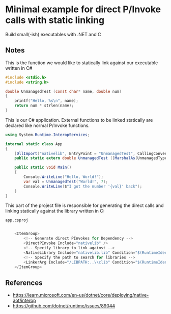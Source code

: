# Minimal example for direct P/Invoke calls with static linking

Build small(-ish) executables with .NET and C

## Notes

This is the function we would like to statically link against our executable written in C#

```c
#include <stdio.h>
#include <string.h>

double UnmanagedTest (const char* name, double num)
{
    printf("Hello, %s\n", name);
    return num * strlen(name);
}
```


This is our C# application. External functions to be linked statically are declared like normal P/Invoke functions.

```csharp
using System.Runtime.InteropServices;

internal static class App
{
    [DllImport("nativelib", EntryPoint = "UnmanagedTest", CallingConvention = CallingConvention.Cdecl)]
    public static extern double UnmanagedTest ([MarshalAs(UnmanagedType.LPStr)] string name, double num);

    public static void Main()
    {
        Console.WriteLine("Hello, World!");
        var val = UnmanagedTest("World!", 7);
        Console.WriteLine($"I got the number '{val}' back");
    }
}

```

This part of the project file is responsible for generating the direct calls and linking statically against the library written in C:

`app.csproj`
```csharp

    <ItemGroup>
        <!-- Generate direct PInvokes for Dependency -->
        <DirectPInvoke Include="nativelib" />
        <!-- Specify library to link against -->
        <NativeLibrary Include="nativelib.lib" Condition="$(RuntimeIdentifier.StartsWith('win'))" />
        <!-- Specify the path to search for libraries -->
        <LinkerArg Include="/LIBPATH:..\\clib" Condition="$(RuntimeIdentifier.StartsWith('win'))" />
    </ItemGroup>

```

## References

- https://learn.microsoft.com/en-us/dotnet/core/deploying/native-aot/interop
- https://github.com/dotnet/runtime/issues/89044

